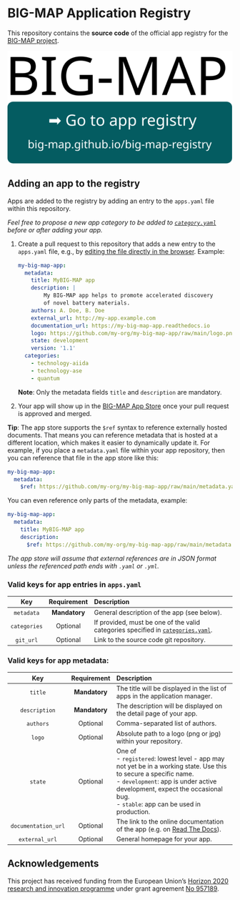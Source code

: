 # BIG-MAP Application Registry

This repository contains the **source code** of the official app registry for the [BIG-MAP project](https://www.big-map.eu).

<p align="center">
 <a href="http://big-map.github.io/big-map-registry" rel="Go to BIG-MAP app registry">
  <img src="make_ghpages/static/gotobutton.svg">
 </a>
</p>

## Adding an app to the registry

Apps are added to the registry by adding an entry to the `apps.yaml` file within this repository.

*Feel free to propose a new app category to be added to [`category.yaml`](https://github.com/BIG-MAP/big-map-registry/edit/main/categories.yaml) before or after adding your app.*

1. Create a pull request to this repository that adds a new entry to the `apps.yaml` file, e.g., by [editing the file directly in the browser](https://github.com/BIG-MAP/big-map-registry/edit/main/apps.yaml?message=Add%20app%20%3Capp-name%3E). Example:

    ```yaml
    my-big-map-app:
      metadata:
        title: MyBIG-MAP app
        description: |
            My BIG-MAP app helps to promote accelerated discovery
            of novel battery materials.
        authors: A. Doe, B. Doe
        external_url: http://my-app.example.com
        documentation_url: https://my-big-map-app.readthedocs.io
        logo: https://github.com/my-org/my-big-map-app/raw/main/logo.png
        state: development
        version: '1.1'
      categories:
        - technology-aiida
        - technology-ase
        - quantum
    ```

    **Note**: Only the metadata fields `title` and `description` are mandatory.

2. Your app will show up in the [BIG-MAP App Store](big-map.github.io/big-map-registry") once your pull request is approved and merged.

**Tip**: The app store supports the `$ref` syntax to reference externally hosted documents.
That means you can reference metadata that is hosted at a different location, which makes it easier to dynamically update it.
For example, if you place a `metadata.yaml` file within your app repository, then you can reference that file in the app store like this:

```yaml
my-big-map-app:
  metadata:
    $ref: https://github.com/my-org/my-big-map-app/raw/main/metadata.yaml
```
You can even reference only parts of the metadata, example:
```yaml
my-big-map-app:
  metadata:
    title: MyBIG-MAP app
    description:
      $ref: https://github.com/my-org/my-big-map-app/raw/main/metadata.yaml#description

```

*The app store will assume that external references are in JSON format unless the referenced path ends with `.yaml` or `.yml`.*

### Valid keys for app entries in `apps.yaml`

| Key | Requirement | Description |
|:---:|:---:|:---|
| `metadata` | **Mandatory** | General description of the app (see below). |
| `categories` | Optional | If provided, must be one of the valid categories specified in [`categories.yaml`](https://github.com/big-map/big-map-registry/blob/main/categories.yaml). |
| `git_url` | Optional | Link to the source code git repository. |


### Valid keys for app metadata:

| Key | Requirement | Description |
|:---:|:---:|:---|
| `title` | **Mandatory** | The title will be displayed in the list of apps in the application manager. |
| `description` | **Mandatory** | The description will be displayed on the detail page of your app. |
| `authors` | Optional | Comma-separated list of authors. |
| `logo` | Optional | Absolute path to a logo (png or jpg) within your repository. |
| `state` | Optional | One of<br>- `registered`: lowest level - app may not yet be in a working state. Use this to secure a specific name.<br>- `development`: app is under active development, expect the occasional bug.<br>- `stable`: app can be used in production. |
| `documentation_url` | Optional | The link to the online documentation of the app (e.g. on [Read The Docs](https://readthedocs.org/)). |
| `external_url` | Optional | General homepage for your app. |

## Acknowledgements

This project has received funding from the European Union’s [Horizon 2020 research and innovation programme](https://ec.europa.eu/programmes/horizon2020/en) under grant agreement [No 957189](https://cordis.europa.eu/project/id/957189).

